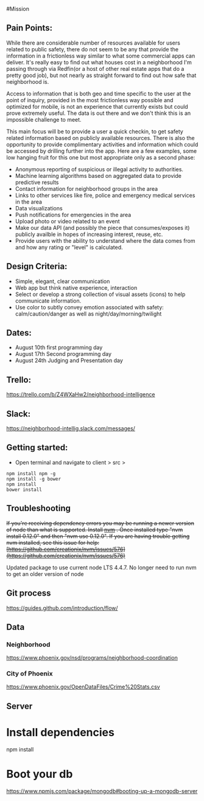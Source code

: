 #Mission

## Pain Points:
While there are considerable number of resources available for users related to public safety, there do not seem to be any that provide the information in a frictionless way similar to what some commercial apps can deliver. It's really easy to find out what houses cost in a neighborhood I'm passing through via Redfin(or a host of other real estate apps that do a pretty good job), but not nearly as straight forward to find out how safe that neighborhood is.

Access to information that is both geo and time specific to the user at the point of inquiry, provided in the most frictionless way possible and optimized for mobile, is not an experience that currently exists but could prove extremely useful. The data is out there and we don't think this is an impossible challenge to meet.

This main focus will be to provide a user a quick checkin, to get safety related information based on publicly available resources. There is also the opportunity to provide complimentary activities and information which could be accessed by drilling further into the app. Here are a few examples, some low hanging fruit for this one but most appropriate only as a second phase:

- Anonymous reporting of suspicious or illegal activity to authorities.
- Machine learning algorithms based on aggregated data to provide predictive results
- Contact information for neighborhood groups in the area
- Links to other services like fire, police and emergency medical services in the area
- Data visualizations
- Push notifications for emergencies in the area
- Upload photo or video related to an event
- Make our data API (and possibly the piece that consumes/exposes it) publicly availble in hopes of increasing interest, reuse, etc. 
- Provide users with the ability to understand where the data comes from and how any rating or "level" is calculated.

## Design Criteria:
- Simple, elegant, clear communication
- Web app but think native experience, interaction
- Select or develop a strong collection of visual assets (icons) to help communicate information. 
- Use color to subtly convey emotion associated with safety: calm/caution/danger as well as night/day/morning/twilight


## Dates:
- August 10th first programming day
- August 17th Second programming day
- August 24th Judging and Presentation day

## Trello:
https://trello.com/b/Z4WXaHw2/neighborhood-intelligence

## Slack:
https://neighborhood-intellig.slack.com/messages/


## Getting started:
- Open terminal and navigate to client > src >

```
npm install npm -g
npm install -g bower
npm install
bower install
```


## Troubleshooting

~~If you're receiving dependency errors you may be running a newer version of node than what is supported. Install [nvm](https://github.com/creationix/nvm) . Once installed type "nvm install 0.12.0" and then "nvm use 0.12.0". If you are having trouble getting nvm installed, see this issue for help: [https://github.com/creationix/nvm/issues/576](https://github.com/creationix/nvm/issues/576)~~

Updated package to use current node LTS 4.4.7. No longer need to run nvm to get an older version of node

## Git process

https://guides.github.com/introduction/flow/

## Data

### Neighborhood

https://www.phoenix.gov/nsd/programs/neighborhood-coordination

### City of Phoenix

https://www.phoenix.gov/OpenDataFiles/Crime%20Stats.csv


## Server 

# Install dependencies
npm install

# Boot your db
https://www.npmjs.com/package/mongodb#booting-up-a-mongodb-server